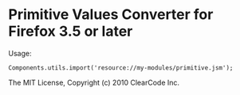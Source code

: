 # Primitive Values Converter for Firefox 3.5 or later

Usage:

    Components.utils.import('resource://my-modules/primitive.jsm');

The MIT License, Copyright (c) 2010 ClearCode Inc.
